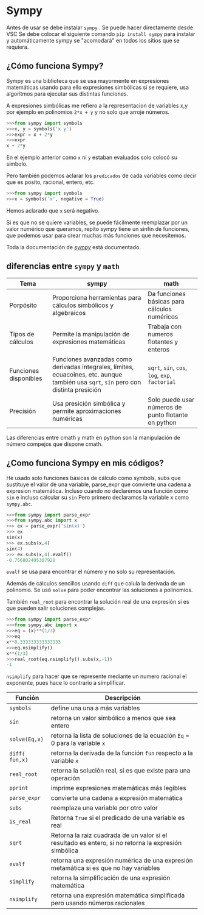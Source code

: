 # Sympy
Antes de usar se debe instalar `sympy` . Se puede hacer directamente desde VSC
Se debe colocar el siguiente comando `pip install sympy` para instalar y 
automáticamente sympy se "acomodará" en todos los sitios que se requiera.
## ¿Cómo funciona Sympy?
Sympy es una biblioteca que se usa mayormente en expresiones matemáticas
usando para ello expresiones simbólicas si se requiere, usa algoritmos para
ejecutar sus distintas funciones.

A expresiones simbólicas me refiero a la representacion de variables x,y 
por ejemplo en polinomios `2*x + y` y no solo que arroje números. 
```py
>>>from sympy import symbols
>>>x, y = symbols('x y')
>>>expr = x + 2*y
>>>expr
x + 2*y
```
En el ejemplo anterior como `x` ni `y` estaban evaluados solo colocó su simbolo.

Pero también podemos aclarar los `predicados` de cada variables como decir 
que es posito, racional, entero, etc.
```py
>>>from sympy import symbols
>>>x = symbols('x', negative = True)
```
Hemos aclarado que `x` será negativo.

Si es que no se quiere variables, se puede fácilmente reemplazar por un valor 
numérico que queramos, repito sympy tiene un sinfin de funciones, que podemos 
usar para crear muchas más funciones que necesitemos.

Toda la documentación de [*sympy*](https://docs.sympy.org/latest/index.html)
está documentado.

## diferencias entre `sympy` y `math`
|Tema|sympy|math|
|---|---|---|
|Porpósito|  Proporciona herramientas para cálculos simbólicos y algebraicos| Da funciones básicas para cálculos numéricos|
|Tipos de cálculos| Permite la manipulación de expresiones matemáticas | Trabaja con numeros flotantes y enteros|
|Funciones disponibles|Funciones avanzadas como derivadas integrales, límites, ecuacoines, etc. aunque también usa `sqrt`, `sin` pero con  distinta presición| `sqrt`, `sin`, `cos`, `log`, `exp`, `factorial`|
|Precisión| Usa presición simbólica y permite aproximaciones numéricas| Solo puede usar números de punto flotante en python|

Las diferencias entre cmath y math en python son la manipulación de número compejos que dispone cmath.

## ¿Como funciona Sympy en mis códigos?
He usado solo funciones básicas de cálculo como symbols, subs que sustituye el
valor de una variable, parse_expr que convierte una cadena a expresion matemática.
Incluso cuando no declaremos una función como `sin` e incluso calcular su `sin`
Pero primero declaramos la variable x como `sympy.abc`.
```py
>>>from sympy import parse_expr
>>>from sympy.abc import x
>>> ex = parse_expr('sin(x)')
>>> ex
sin(x)
>>> ex.subs(x,4)
sin(4)
>>> ex.subs(x,4).evalf()
-0.756802495307928
```
`evalf` se usa para encontrar el número y no solo su representación.

Además de cálculos sencillos usando `diff` que calula la derivada de un polinomio.
Se usó `solve` para poder encontrar las soluciones a polinomios.

También `real_root` para encontrar la solución real de una expresión si es que pueden salir
soluciones complejas.
```py
>>>from sympy import parse_expr
>>>from sympy.abc import x
>>>eq = (x)**(1/3)
>>>eq
x**0.333333333333333
>>>eq.nsimplify()
x**(1/3)
>>>real_root(eq.nsimplify().subs(x,-1))
-1
```
`nsimplify` para hacer que se represente mediante un numero racional el exponente, pues 
hace lo contrario a simplificar.

|Función | Descripción|
|---|---|
|`symbols`| define una una a más variables|
|`sin`| retorna un valor simbólico a menos que sea entero|
|`solve(Eq,x)`| retorna la lista de soluciones de la ecuación `Eq` = 0 para la variable `x`|
|`diff( fun,x)`|retorna la derivada de la función `fun` respecto a la variable `x`|
|`real_root`| retorna la solución real, si es que existe para una operación|
|`pprint`| imprime expresiones matemáticas más legibles |
|`parse_expr`| convierte una cadena a expresión matemática|
|`subs`| reemplaza una variable por otro valor |
|`is_real`| Retorna `True` si el predicado de una variable es real|
|`sqrt`| Retorna la raiz cuadrada de un valor si el resultado es entero, si no retorna la expresión simbólica|
|`evalf`| retorna una expresión numérica de una expresión metamática si es que no hay variables|
|`simplify`| retorna la simplificación de una expresión matemática|
|`nsimplify`| retorna una expresión matemática simplificada pero usando números racionales|
